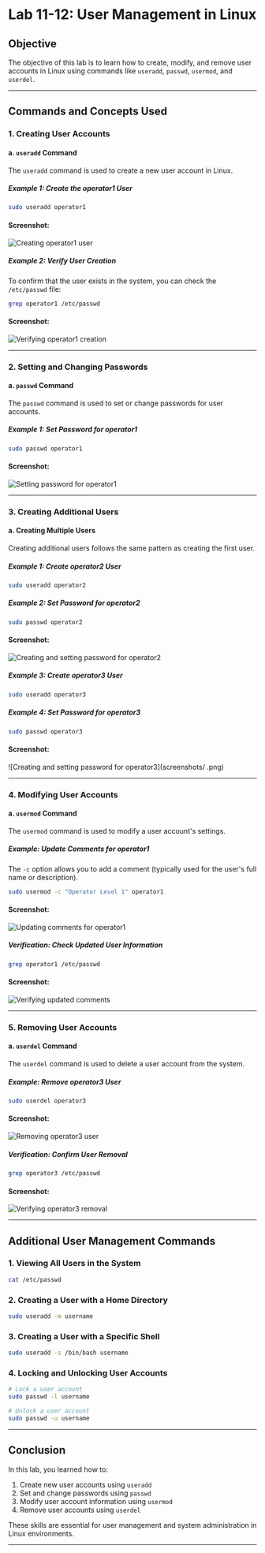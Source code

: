 # Lab 11-12: User Management in Linux

## Objective
The objective of this lab is to learn how to create, modify, and remove user accounts in Linux using commands like `useradd`, `passwd`, `usermod`, and `userdel`.

---

## Commands and Concepts Used

### 1. Creating User Accounts

#### a. **`useradd` Command**
The `useradd` command is used to create a new user account in Linux.

##### Example 1: Create the operator1 User
```bash
sudo useradd operator1
```

#### Screenshot:
![Creating operator1 user](screenshots/useradd_operator1.png)

##### Example 2: Verify User Creation
To confirm that the user exists in the system, you can check the `/etc/passwd` file:
```bash
grep operator1 /etc/passwd
```

#### Screenshot:
![Verifying operator1 creation](screenshots/verify_operator1.png)

---

### 2. Setting and Changing Passwords

#### a. **`passwd` Command**
The `passwd` command is used to set or change passwords for user accounts.

##### Example 1: Set Password for operator1
```bash
sudo passwd operator1
```

#### Screenshot:
![Setting password for operator1](screenshots/passwd_operator1.png)

---

### 3. Creating Additional Users

#### a. **Creating Multiple Users**
Creating additional users follows the same pattern as creating the first user.

##### Example 1: Create operator2 User
```bash
sudo useradd operator2
```

##### Example 2: Set Password for operator2
```bash
sudo passwd operator2
```

#### Screenshot:
![Creating and setting password for operator2](screenshots/useradd_passwd_operator2.png)

##### Example 3: Create operator3 User
```bash
sudo useradd operator3
```

##### Example 4: Set Password for operator3
```bash
sudo passwd operator3
```

#### Screenshot:
![Creating and setting password for operator3](screenshots/ .png)

---

### 4. Modifying User Accounts

#### a. **`usermod` Command**
The `usermod` command is used to modify a user account's settings.

##### Example: Update Comments for operator1
The `-c` option allows you to add a comment (typically used for the user's full name or description).
```bash
sudo usermod -c "Operator Level 1" operator1
```

#### Screenshot:
![Updating comments for operator1](screenshots/usermod_operator1.png)

##### Verification: Check Updated User Information
```bash
grep operator1 /etc/passwd
```

#### Screenshot:

![Verifying updated comments](screenshots/verify_usermod_operator1.png)

---

### 5. Removing User Accounts

#### a. **`userdel` Command**
The `userdel` command is used to delete a user account from the system.

##### Example: Remove operator3 User
```bash
sudo userdel operator3
```

#### Screenshot:
![Removing operator3 user](screenshots/userdel_operator3.png)

##### Verification: Confirm User Removal
```bash
grep operator3 /etc/passwd
```

#### Screenshot:
![Verifying operator3 removal](screenshots/verify_userdel_operator3.png)

---

## Additional User Management Commands

### 1. Viewing All Users in the System
```bash
cat /etc/passwd
```

### 2. Creating a User with a Home Directory
```bash
sudo useradd -m username
```

### 3. Creating a User with a Specific Shell
```bash
sudo useradd -s /bin/bash username
```

### 4. Locking and Unlocking User Accounts
```bash
# Lock a user account
sudo passwd -l username

# Unlock a user account
sudo passwd -u username
```

---

## Conclusion
In this lab, you learned how to:
1. Create new user accounts using `useradd`
2. Set and change passwords using `passwd`
3. Modify user account information using `usermod`
4. Remove user accounts using `userdel`

These skills are essential for user management and system administration in Linux environments.

---
